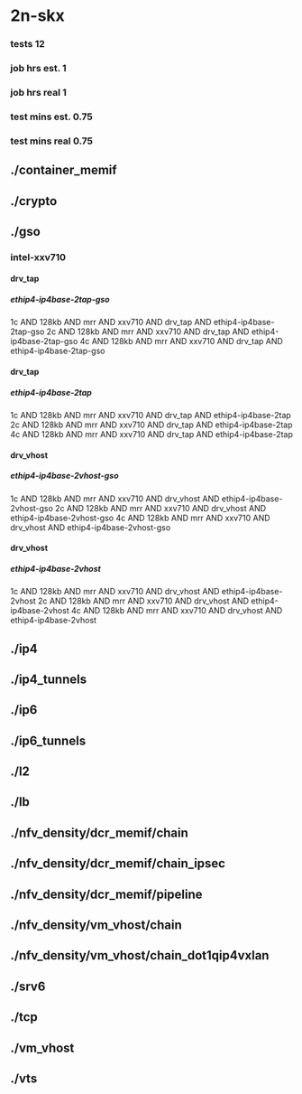 # 2n-skx
### tests 12
### job hrs est. 1
### job hrs real 1
### test mins est. 0.75
### test mins real 0.75
## ./container_memif
## ./crypto
## ./gso
### intel-xxv710
#### drv_tap
##### ethip4-ip4base-2tap-gso
1c AND 128kb AND mrr AND xxv710 AND drv_tap AND ethip4-ip4base-2tap-gso
2c AND 128kb AND mrr AND xxv710 AND drv_tap AND ethip4-ip4base-2tap-gso
4c AND 128kb AND mrr AND xxv710 AND drv_tap AND ethip4-ip4base-2tap-gso
#### drv_tap
##### ethip4-ip4base-2tap
1c AND 128kb AND mrr AND xxv710 AND drv_tap AND ethip4-ip4base-2tap
2c AND 128kb AND mrr AND xxv710 AND drv_tap AND ethip4-ip4base-2tap
4c AND 128kb AND mrr AND xxv710 AND drv_tap AND ethip4-ip4base-2tap
#### drv_vhost
##### ethip4-ip4base-2vhost-gso
1c AND 128kb AND mrr AND xxv710 AND drv_vhost AND ethip4-ip4base-2vhost-gso
2c AND 128kb AND mrr AND xxv710 AND drv_vhost AND ethip4-ip4base-2vhost-gso
4c AND 128kb AND mrr AND xxv710 AND drv_vhost AND ethip4-ip4base-2vhost-gso
#### drv_vhost
##### ethip4-ip4base-2vhost
1c AND 128kb AND mrr AND xxv710 AND drv_vhost AND ethip4-ip4base-2vhost
2c AND 128kb AND mrr AND xxv710 AND drv_vhost AND ethip4-ip4base-2vhost
4c AND 128kb AND mrr AND xxv710 AND drv_vhost AND ethip4-ip4base-2vhost
## ./ip4
## ./ip4_tunnels
## ./ip6
## ./ip6_tunnels
## ./l2
## ./lb
## ./nfv_density/dcr_memif/chain
## ./nfv_density/dcr_memif/chain_ipsec
## ./nfv_density/dcr_memif/pipeline
## ./nfv_density/vm_vhost/chain
## ./nfv_density/vm_vhost/chain_dot1qip4vxlan
## ./srv6
## ./tcp
## ./vm_vhost
## ./vts

